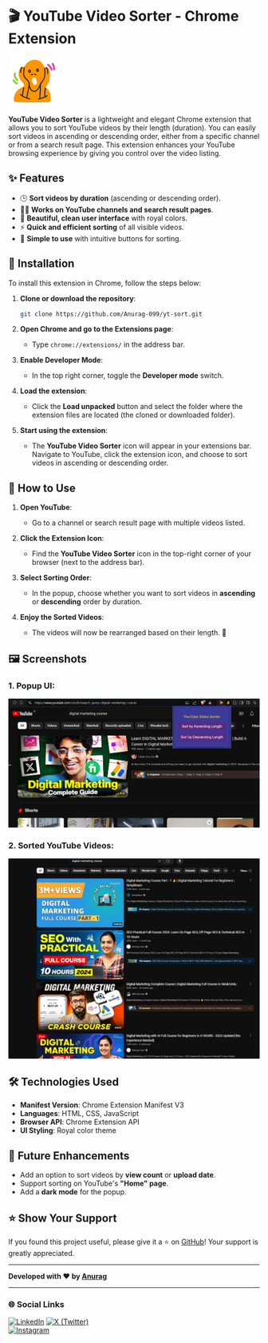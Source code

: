 # 🎬 YouTube Video Sorter - Chrome Extension

![YouTube Video Sorter Logo](icons/icon48.png)

**YouTube Video Sorter** is a lightweight and elegant Chrome extension that allows you to sort YouTube videos by their length (duration). You can easily sort videos in ascending or descending order, either from a specific channel or from a search result page. This extension enhances your YouTube browsing experience by giving you control over the video listing.

## ✨ Features

- 🕒 **Sort videos by duration** (ascending or descending order).
- 🧑‍💻 **Works on YouTube channels and search result pages**.
- 🎨 **Beautiful, clean user interface** with royal colors.
- ⚡ **Quick and efficient sorting** of all visible videos.
- 🔧 **Simple to use** with intuitive buttons for sorting.

## 🚀 Installation

To install this extension in Chrome, follow the steps below:

1. **Clone or download the repository**:
    ```bash
    git clone https://github.com/Anurag-099/yt-sort.git
    ```

2. **Open Chrome and go to the Extensions page**:
    - Type `chrome://extensions/` in the address bar.
  
3. **Enable Developer Mode**:
    - In the top right corner, toggle the **Developer mode** switch.

4. **Load the extension**:
    - Click the **Load unpacked** button and select the folder where the extension files are located (the cloned or downloaded folder).

5. **Start using the extension**:
    - The **YouTube Video Sorter** icon will appear in your extensions bar. Navigate to YouTube, click the extension icon, and choose to sort videos in ascending or descending order.

## 🎥 How to Use

1. **Open YouTube**:
    - Go to a channel or search result page with multiple videos listed.
  
2. **Click the Extension Icon**:
    - Find the **YouTube Video Sorter** icon in the top-right corner of your browser (next to the address bar).

3. **Select Sorting Order**:
    - In the popup, choose whether you want to sort videos in **ascending** or **descending** order by duration.

4. **Enjoy the Sorted Videos**:
    - The videos will now be rearranged based on their length. 🎉

## 🖼️ Screenshots

### 1. Popup UI:
![Popup UI](icons/popup-ui.png)

### 2. Sorted YouTube Videos:
![Sorted Videos](icons/sorted-videos.png)

## 🛠️ Technologies Used

- **Manifest Version**: Chrome Extension Manifest V3
- **Languages**: HTML, CSS, JavaScript
- **Browser API**: Chrome Extension API
- **UI Styling**: Royal color theme

## 🔮 Future Enhancements

- Add an option to sort videos by **view count** or **upload date**.
- Support sorting on YouTube's **"Home" page**.
- Add a **dark mode** for the popup.

## ⭐ Show Your Support

If you found this project useful, please give it a ⭐ on [GitHub](https://github.com/Anurag-099/yt-sort)! Your support is greatly appreciated.

---

**Developed with ❤️ by [Anurag](https://github.com/Anurag-099)**

---

### 🌐 Social Links
[![LinkedIn](https://img.shields.io/badge/LinkedIn-blue?style=flat-square&logo=linkedin)](https://www.linkedin.com/in/anurag100/) 
[![X (Twitter)](https://img.shields.io/badge/X%20(Twitter)-1DA1F2?style=flat-square&logo=twitter)](https://x.com/anurag_singh100)  
[![Instagram](https://img.shields.io/badge/Instagram-E4405F?style=flat-square&logo=instagram&logoColor=white)](https://www.instagram.com/1il0_0_0)
